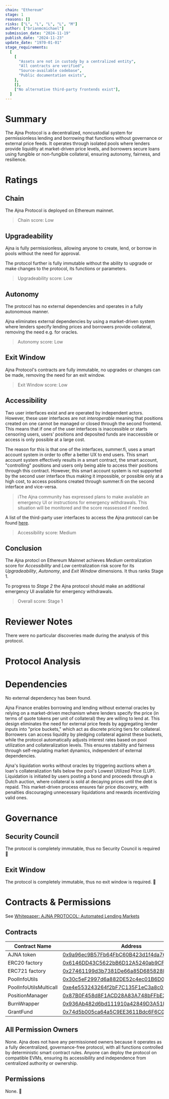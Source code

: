 ```yaml
---
chain: "Ethereum"
stage: 1
reasons: []
risks: ["L", "L", "L", "L", "M"]
author: ["brianmcmichael"]
submission_date: "2024-11-19"
publish_date: "2024-11-23"
update_date: "1970-01-01"
stage_requirements:
  [
    [
      "Assets are not in custody by a centralized entity",
      "All contracts are verified",
      "Source-available codebase",
      "Public documentation exists",
    ],
    [],
    ["No alternative third-party frontends exist"],
  ]
---
```


# Summary

The Ajna Protocol is a decentralized, noncustodial system for permissionless lending and borrowing that functions without governance or external price feeds. It operates through isolated pools where lenders provide liquidity at market-driven price levels, and borrowers secure loans using fungible or non-fungible collateral, ensuring autonomy, fairness, and resilience.

# Ratings

## Chain

The Ajna Protocol is deployed on Ethereum mainnet.

> Chain score: Low

## Upgradeability

Ajna is fully permissionless, allowing anyone to create, lend, or borrow in pools without the need for approval.

The protocol further is fully immutable without the ability to upgrade or make changes to the protocol, its functions or parameters.

> Upgradeability score: Low

## Autonomy

The protocol has no external dependencies and operates in a fully autonomous manner.

Ajna eliminates external dependencies by using a market-driven system where lenders specify lending prices and borrowers provide collateral, removing the need e.g. for oracles.

> Autonomy score: Low

## Exit Window

Ajna Protocol's contracts are fully immutable, no upgrades or changes can be made, removing the need for an exit window.

> Exit Window score: Low

## Accessibility

Two user interfaces exist and are operated by independent actors. However, these user interfaces are not _interoperable_ meaning that positions created on one cannot be managed or closed through the second frontend. This means that if one of the user interfaces is inaccessible or starts censoring users, users' positions and deposited funds are inaccessible or access is only possible at a large cost.

The reason for this is that one of the interfaces, summer.fi, uses a smart account system in order to offer a better UX to end users. This smart account system effectively results in a smart contract, the smart account, "controlling" positions and users only being able to access their positions through this contract. However, this smart account system is not supported by the second user interface thus making it impossible, or possible only at a high cost, to access positions created through summer.fi on the second interface and vice-versa.

> ℹ️The Ajna community has expressed plans to make available an emergency UI or instructions for emergency withdrawals. This situation will be monitored and the score reassessed if needed.

A list of the third-party user interfaces to access the Ajna protocol can be found [here](https://www.ajna.finance/).

> Accessibility score: Medium

## Conclusion

The Ajna protocl on Ethereum Mainnet achieves _Medium_ centralization score for _Accessibility_ and _Low_ centralization risk score for its _Upgradeability_, _Autonomy_, and _Exit Window_ dimensions. It thus ranks Stage 1.

To progress to _Stage 2_ the Ajna protocol should make an additional emergency UI available for emergency withdrawals.

> Overall score: Stage 1

# Reviewer Notes

There were no particular discoveries made during the analysis of this protocol.

# Protocol Analysis

# Dependencies

No external dependency has been found.

Ajna Finance enables borrowing and lending without external oracles by relying on a market-driven mechanism where lenders specify the price (in terms of quote tokens per unit of collateral) they are willing to lend at. This design eliminates the need for external price feeds by aggregating lender inputs into "price buckets," which act as discrete pricing tiers for collateral. Borrowers can access liquidity by pledging collateral against these buckets, while the protocol automatically adjusts interest rates based on pool utilization and collateralization levels. This ensures stability and fairness through self-regulating market dynamics, independent of external dependencies​.

Ajna's liquidation works without oracles by triggering auctions when a loan's collateralization falls below the pool's Lowest Utilized Price (LUP). Liquidation is initiated by users posting a bond and proceeds through a Dutch auction, where collateral is sold at decaying prices until the debt is repaid. This market-driven process ensures fair price discovery, with penalties discouraging unnecessary liquidations and rewards incentivizing valid ones.

# Governance

## Security Council

The protocol is completely immutable, thus no Security Council is required 🎉

## Exit Window

The protocol is completely immutable, thus no exit window is required. 🎉

# Contracts & Permissions

See [Whitepaper: AJNA PROTOCOL: Automated Lending Markets](https://www.ajna.finance/pdf/Ajna_Protocol_Whitepaper_01-11-2024.pdf)

## Contracts

| Contract Name          | Address                                                                                                               |
| ---------------------- | --------------------------------------------------------------------------------------------------------------------- |
| AJNA token             | [0x9a96ec9B57Fb64FbC60B423d1f4da7691Bd35079](https://etherscan.io/address/0x9a96ec9B57Fb64FbC60B423d1f4da7691Bd35079) |
| ERC20 factory          | [0x6146DD43C5622bB6D12A5240ab9CF4de14eDC625](https://etherscan.io/address/0x6146DD43C5622bB6D12A5240ab9CF4de14eDC625) |
| ERC721 factory         | [0x27461199d3b7381De66a85D685828E967E35AF4c](https://etherscan.io/address/0x27461199d3b7381De66a85D685828E967E35AF4c) |
| PoolInfoUtils          | [0x30c5eF2997d6a882DE52c4ec01B6D0a5e5B4fAAE](https://etherscan.io/address/0x30c5eF2997d6a882DE52c4ec01B6D0a5e5B4fAAE) |
| PoolInfoUtilsMulticall | [0xe4e553243264f2bF7C135F1eC3a8c09078731227](https://etherscan.io/address/0xe4e553243264f2bF7C135F1eC3a8c09078731227) |
| PositionManager        | [0x87B0F458d8F1ACD28A83A748bFFbE24bD6B701B1](https://etherscan.io/address/0x87B0F458d8F1ACD28A83A748bFFbE24bD6B701B1) |
| BurnWrapper            | [0x936Ab482d6bd111910a42849D3A51Ff80BB0A711](https://etherscan.io/address/0x936Ab482d6bd111910a42849D3A51Ff80BB0A711) |
| GrantFund              | [0x74d5b005ca64a5C9EE3611Bdc6F6C02D93C84b2f](https://etherscan.io/address/0x74d5b005ca64a5C9EE3611Bdc6F6C02D93C84b2f) |

## All Permission Owners

None. Ajna does not have any permissioned owners because it operates as a fully decentralized, governance-free protocol, with all functions controlled by deterministic smart contract rules. Anyone can deploy the protocol on compatible EVMs, ensuring its accessibility and independence from centralized authority or ownership.

## Permissions

None. 🎉
